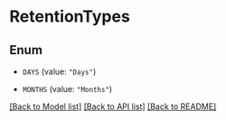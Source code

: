 # RetentionTypes

## Enum


* `DAYS` (value: `"Days"`)

* `MONTHS` (value: `"Months"`)


[[Back to Model list]](../README.md#documentation-for-models) [[Back to API list]](../README.md#documentation-for-api-endpoints) [[Back to README]](../README.md)


